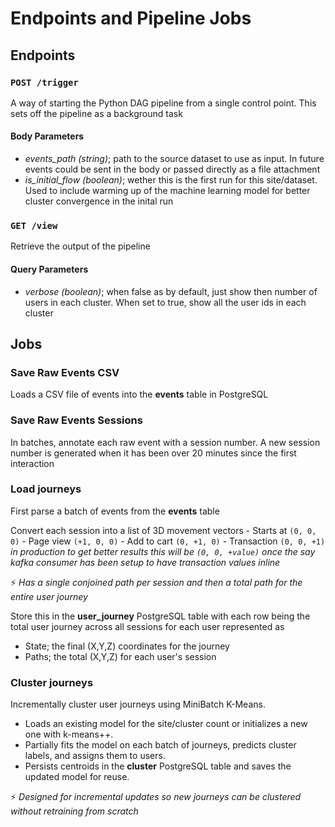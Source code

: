 # Endpoints and Pipeline Jobs

## Endpoints

### `POST /trigger`

A way of starting the Python DAG pipeline from a single control point. This sets off the pipeline as a background task

#### Body Parameters

- _events_path (string)_; path to the source dataset to use as input. In future events could be sent in the body or passed directly as a file attachment
- _is_initial_flow (boolean)_; wether this is the first run for this site/dataset. Used to include warming up of the machine learning model for better cluster convergence in the inital run

### `GET /view`

Retrieve the output of the pipeline

#### Query Parameters

- _verbose (boolean)_; when false as by default, just show then number of users in each cluster. When set to true, show all the user ids in each cluster

## Jobs

### Save Raw Events CSV

Loads a CSV file of events into the **events** table in PostgreSQL

### Save Raw Events Sessions

In batches, annotate each raw event with a session number. A new session number is generated when it has been over 20 minutes since the first interaction

### Load journeys

First parse a batch of events from the **events** table

Convert each session into a list of 3D movement vectors
	- Starts at `(0, 0, 0)`
	- Page view `(+1, 0, 0)`
	- Add to cart `(0, +1, 0)`
	- Transaction `(0, 0, +1)` _in production to get better results this will be `(0, 0, +value)` once the say kafka consumer has been setup to have transaction values inline_

⚡ _Has a single conjoined path per session and then a total path for the entire user journey_

Store this in the **user_journey** PostgreSQL table with each row being the total user journey across all sessions for each user represented as
- State; the final (X,Y,Z) coordinates for the journey
- Paths; the total (X,Y,Z) for each user's session

### Cluster journeys

Incrementally cluster user journeys using MiniBatch K-Means.

- Loads an existing model for the site/cluster count or initializes a new one with k-means++.
- Partially fits the model on each batch of journeys, predicts cluster labels, and assigns them to users.
- Persists centroids in the **cluster** PostgreSQL table and saves the updated model for reuse.

⚡ _Designed for incremental updates so new journeys can be clustered without retraining from scratch_
